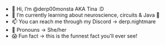 - 👋 Hi, I’m @derp00monsta AKA Tina :D
- 🌱 I’m currently learning about neuroscience, circuits & Java 🍵
- 📫 You can reach me through my Discord -> derp.nightmare
- 🤩 Pronouns -> She/her
- 😱 Fun fact -> this is the funnest fact you'll ever see!

<!---
derp00monsta/derp00monsta is a ✨ special ✨ repository because its `README.md` (this file) appears on your GitHub profile.
You can click the Preview link to take a look at your changes.
--->
